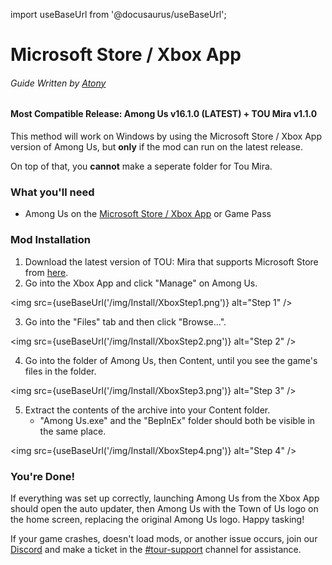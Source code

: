 import useBaseUrl from '@docusaurus/useBaseUrl';

# Microsoft Store / Xbox App
###### Guide Written by [Atony](https://github.com/AtonyGit)

#### Most Compatible Release: Among Us v16.1.0 (**LATEST**) + TOU Mira v1.1.0

This method will work on Windows by using the Microsoft Store / Xbox App version of Among Us, but **only** if the mod can run on the latest release.

On top of that, you **cannot** make a seperate folder for Tou Mira.

### What you'll need

- Among Us on the [Microsoft Store / Xbox App](https://apps.microsoft.com/detail/9NG07QJNK38J) or Game Pass

### Mod Installation

1. Download the latest version of TOU: Mira that supports Microsoft Store from [here](https://github.com/AU-Avengers/TOU-Mira/releases/latest).
2. Go into the Xbox App and click "Manage" on Among Us.

<img src={useBaseUrl('/img/Install/XboxStep1.png')} alt="Step 1" />

3. Go into the "Files" tab and then click "Browse...".

<img src={useBaseUrl('/img/Install/XboxStep2.png')} alt="Step 2" />

4. Go into the folder of Among Us, then Content, until you see the game's files in the folder.

<img src={useBaseUrl('/img/Install/XboxStep3.png')} alt="Step 3" />

5. Extract the contents of the archive into your Content folder.
    - "Among Us.exe" and the "BepInEx" folder should both be visible in the same place.

<img src={useBaseUrl('/img/Install/XboxStep4.png')} alt="Step 4" />


### You're Done!

If everything was set up correctly, launching Among Us from the Xbox App should open the auto updater, then Among Us with the Town of Us logo on the home screen, replacing the original Among Us logo. Happy tasking!

If your game crashes, doesn't load mods, or another issue occurs, join our [Discord](https://discord.gg/ugyc4EVUYZ) and make a ticket in the [#tour-support](https://discord.com/channels/890249154402586734/900986905154453504) channel for assistance.
